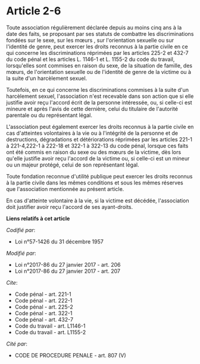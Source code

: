 # Article 2-6

Toute association régulièrement déclarée depuis au moins cinq ans à la date des faits, se proposant par ses statuts de
combattre les discriminations fondées sur le sexe, sur les mœurs , sur l'orientation sexuelle ou sur l'identité de genre,
peut exercer les droits reconnus à la partie civile en ce qui concerne les discriminations réprimées par les articles 225-2
et 432-7 du code pénal et les articles L. 1146-1 et L. 1155-2 du code du travail, lorsqu'elles sont commises en raison du
sexe, de la situation de famille, des mœurs, de l'orientation sexuelle ou de l'identité de genre de la victime ou à la suite
d'un harcèlement sexuel. 

Toutefois, en ce qui concerne les discriminations commises à la suite d'un harcèlement sexuel, l'association n'est recevable
dans son action que si elle justifie avoir reçu l'accord écrit de la personne intéressée, ou, si celle-ci est mineure et
après l'avis de cette dernière, celui du titulaire de l'autorité parentale ou du représentant légal. 

L'association peut également exercer les droits reconnus à la partie civile en cas d'atteintes volontaires à la vie ou à
l'intégrité de la personne et de destructions, dégradations et détériorations réprimées par les articles 221-1 à 221-4,222-1
à 222-18 et 322-1 à 322-13 du code pénal, lorsque ces faits ont été commis en raison du sexe ou des mœurs de la victime, dès
lors qu'elle justifie avoir reçu l'accord de la victime ou, si celle-ci est un mineur ou un majeur protégé, celui de son
représentant légal.

Toute fondation reconnue d'utilité publique peut exercer les droits reconnus à la partie civile dans les mêmes conditions et
sous les mêmes réserves que l'association mentionnée au présent article.

En cas d'atteinte volontaire à la vie, si la victime est décédée,  l'association doit justifier avoir reçu l'accord de ses
ayant-droits.

**Liens relatifs à cet article**

_Codifié par_:

  - Loi n°57-1426 du 31 décembre 1957

_Modifié par_:

  - Loi n°2017-86 du 27 janvier 2017 - art. 206
  - Loi n°2017-86 du 27 janvier 2017 - art. 207

_Cite_:

  - Code pénal - art. 221-1
  - Code pénal - art. 222-1
  - Code pénal - art. 225-2
  - Code pénal - art. 322-1
  - Code pénal - art. 432-7
  - Code du travail - art. L1146-1
  - Code du travail - art. L1155-2

_Cité par_:

  - CODE DE PROCEDURE PENALE - art. 807 (V)
